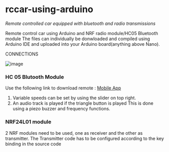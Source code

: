 # rccar-using-arduino
*Remote controlled car equipped with bluetooth and radio transmissions*


Remote control car using Arduino and NRF radio module/HC05 Bluetooth module
The files can individually be donwloaded and compiled using Arduino IDE and uploaded into your Arduino board(anything above Nano). 

CONNECTIONS

![image](https://user-images.githubusercontent.com/59359627/184305166-e2cc94b3-77d5-4e46-b3e2-679d56461afe.png)

### HC 05 Blutooth Module
Use the following link to download remote : [Mobile App](https://play.google.com/store/apps/details?id=braulio.calle.bluetoothRCcontroller&hl=en_IN&gl=US)
1. Variable speeds can be set by using the slider on top right.
2. An audio track is played if the triangle button is played
      This is done using a piezo buzzer and frequency functions.



### NRF24L01 module
2 NRF modules need to be used, one as receiver and the other as transmitter. 
The Transmitter code has to be configured according to the key binding in the source code
